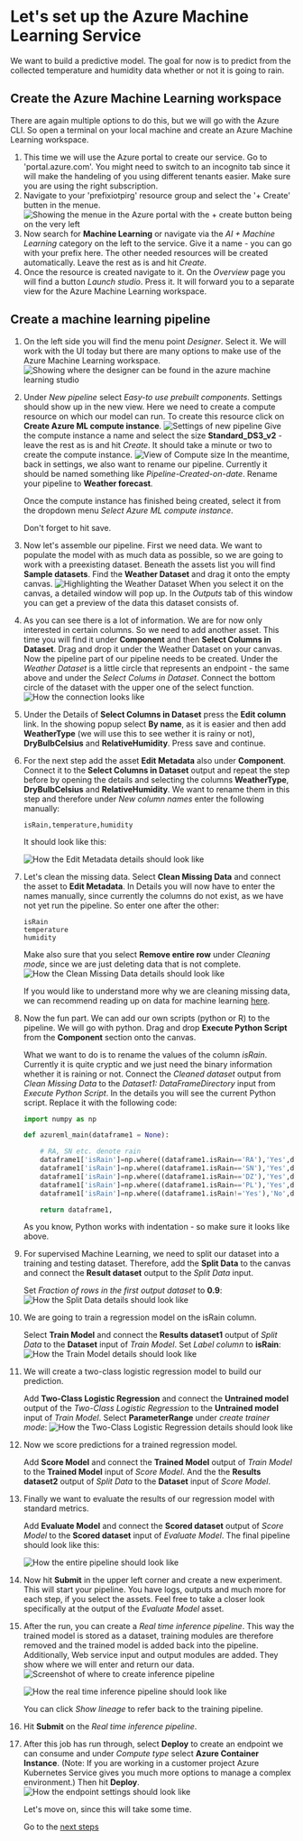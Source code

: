# Let's set up the Azure Machine Learning Service

We want to build a predictive model. The goal for now is to predict from the collected temperature and humidity data whether or not it is going to rain.

## Create the Azure Machine Learning workspace

There are again multiple options to do this, but we will go with the Azure CLI. So open a terminal on your local machine and create an Azure Machine Learning workspace.

1. This time we will use the Azure portal to create our service. Go to 'portal.azure.com'. You might need to switch to an incognito tab since it will make the handeling of you using different tenants easier. Make sure you are using the right subscription.
1. Navigate to your 'prefixiotpirg' resource group and select the '+ Create' butten in the menue.
   ![Showing the menue in the Azure portal with the + create button being on the very left](/images/02newresources.png)
1. Now search for **Machine Learning** or navigate via the _AI + Machine Learning_ category on the left to the service. Give it a name - you can go with your prefix here. The other needed resources will be created automatically. Leave the rest as is and hit _Create_.
1. Once the resource is created navigate to it. On the _Overview_ page you will find a button _Launch studio_. Press it. It will forward you to a separate view for the Azure Machine Learning workspace.

## Create a machine learning pipeline

1. On the left side you will find the menu point _Designer_. Select it. We will work with the UI today but there are many options to make use of the Azure Machine Learning workspace.
   ![Showing where the designer can be found in the azure machine learning studio](/images/02designer.png)
1. Under _New pipeline_ select _Easy-to use prebuilt components_.
   Settings should show up in the new view. Here we need to create a compute resource on which our model can run. To create this resource click on **Create Azure ML compute instance**.
   ![Settings of new pipeline](/images/02compute.png)
   Give the compute instance a name and select the size **Standard_DS3_v2** - leave the rest as is and hit _Create_. It should take a minute or two to create the compute instance.
   ![View of Compute size](/images/02compute2.png)
   In the meantime, back in settings, we also want to rename our pipeline. Currently it should be named something like _Pipeline-Created-on-date_. Rename your pipeline to **Weather forecast**.

   Once the compute instance has finished being created, select it from the dropdown menu _Select Azure ML compute instance_.

   Don't forget to hit save.

1. Now let's assemble our pipeline. First we need data. We want to populate the model with as much data as possible, so we are going to work with a preexisting dataset. Beneath the assets list you will find **Sample datasets**. Find the **Weather Dataset** and drag it onto the empty canvas.
   ![Highlighting the Weather Dataset](/images/02dataset.png)
   When you select it on the canvas, a detailed window will pop up. In the _Outputs_ tab of this window you can get a preview of the data this dataset consists of.
1. As you can see there is a lot of information. We are for now only interested in certain columns. So we need to add another asset. This time you will find it under **Component** and then **Select Columns in Dataset**. Drag and drop it under the Weather Dataset on your canvas. Now the pipeline part of our pipeline needs to be created. Under the _Weather Dataset_ is a little circle that represents an endpoint - the same above and under the _Select Colums in Dataset_. Connect the bottom circle of the dataset with the upper one of the select function.
   ![How the connection looks like](/images/02pipeline.png)
1. Under the Details of **Select Columns in Dataset** press the **Edit column** link. In the showing popup select **By name**, as it is easier and then add **WeatherType** (we will use this to see wether it is rainy or not), **DryBulbCelsius** and **RelativeHumidity**. Press save and continue.
1. For the next step add the asset **Edit Metadata** also under **Component**. Connect it to the **Select Columns in Dataset** output and repeat the step before by opening the details and selecting the columns **WeatherType**, **DryBulbCelsius** and **RelativeHumidity**. We want to rename them in this step and therefore under _New column names_ enter the following manually:

   ```shell
   isRain,temperature,humidity
   ```

   It should look like this:

   ![How the Edit Metadata details should look like](/images/02metadata.png)

1. Let's clean the missing data.
   Select **Clean Missing Data** and connect the asset to **Edit Metadata**. In Details you will now have to enter the names manually, since currently the columns do not exist, as we have not yet run the pipeline. So enter one after the other:

   ```shell
   isRain
   temperature
   humidity
   ```

   Make also sure that you select **Remove entire row** under _Cleaning mode_, since we are just deleting data that is not complete.
   ![How the Clean Missing Data details should look like](/images/02clean.png)

   If you would like to understand more why we are cleaning missing data, we can recommend reading up on data for machine learning [here](https://docs.microsoft.com/en-us/learn/modules/introduction-to-data-for-machine-learning/).

1. Now the fun part. We can add our own scripts (python or R) to the pipeline. We will go with python.
   Drag and drop **Execute Python Script** from the **Component** section onto the canvas.

   What we want to do is to rename the values of the column _isRain_. Currently it is quite cryptic and we just need the binary information whether it is raining or not. Connect the _Cleaned dataset_ output from _Clean Missing Data_ to the _Dataset1: DataFrameDirectory_ input from _Execute Python Script_. In the details you will see the current Python script. Replace it with the following code:

   ```python
   import numpy as np

   def azureml_main(dataframe1 = None):

       # RA, SN etc. denote rain
       dataframe1['isRain']=np.where((dataframe1.isRain=='RA'),'Yes',dataframe1.isRain)
       dataframe1['isRain']=np.where((dataframe1.isRain=='SN'),'Yes',dataframe1.isRain)
       dataframe1['isRain']=np.where((dataframe1.isRain=='DZ'),'Yes',dataframe1.isRain)
       dataframe1['isRain']=np.where((dataframe1.isRain=='PL'),'Yes',dataframe1.isRain)
       dataframe1['isRain']=np.where((dataframe1.isRain!='Yes'),'No',dataframe1.isRain)

       return dataframe1,
   ```

   As you know, Python works with indentation - so make sure it looks like above.

1. For supervised Machine Learning, we need to split our dataset into a training and testing dataset. Therefore, add the **Split Data** to the canvas and connect the **Result dataset** output to the _Split Data_ input.

   Set _Fraction of rows in the first output dataset_ to **0.9**:
   ![How the Split Data details should look like](/images/02split.png)

1. We are going to train a regression model on the isRain column.

   Select **Train Model** and connect the **Results dataset1** output of _Split Data_ to the **Dataset** input of _Train Model_.
   Set _Label column_ to **isRain**:
   ![How the Train Model details should look like](/images/02train.png)

1. We will create a two-class logistic regression model to build our prediction.

   Add **Two-Class Logistic Regression** and connect the **Untrained model** output of the _Two-Class Logistic Regression_ to the **Untrained model** input of _Train Model_.
   Select **ParameterRange** under _create trainer mode_:
   ![How the Two-Class Logistic Regression details should look like](/images/02regression.png)

1. Now we score predictions for a trained regression model.

   Add **Score Model** and connect the **Trained Model** output of _Train Model_ to the **Trained Model** input of _Score Model_. And the the **Results dataset2** output of _Split Data_ to the **Dataset** input of _Score Model_.

1. Finally we want to evaluate the results of our regression model with standard metrics.

   Add **Evaluate Model** and connect the **Scored dataset** output of _Score Model_ to the **Scored dataset** input of _Evaluate Model_.
   The final pipeline should look like this:

   ![How the entire pipeline should look like](/images/02all.png)

1. Now hit **Submit** in the upper left corner and create a new experiment. This will start your pipeline. You have logs, outputs and much more for each step, if you select the assets. Feel free to take a closer look specifically at the output of the _Evaluate Model_ asset.
1. After the run, you can create a _Real time inference pipeline_. This way the trained model is stored as a dataset, training modules are therefore removed and the trained model is added back into the pipeline. Additionally, Web service input and output modules are added. They show where we will enter and return our data.
   ![Screenshot of where to create inference pipeline](/images/02inferencepipeline.png)

   ![How the real time inference pipeline should look like](/images/02rtip.png)

   You can click _Show lineage_ to refer back to the training pipeline.

1. Hit **Submit** on the _Real time inference pipeline_.
1. After this job has run through, select **Deploy** to create an endpoint we can consume and under _Compute type_ select **Azure Container Instance**.
   (Note: If you are working in a customer project Azure Kubernetes Service gives you much more options to manage a complex environment.) Then hit **Deploy**.
   ![How the endpoint settings should look like](/images/02endpoint.png)

   Let's move on, since this will take some time.

   Go to the [next steps](./02_emu_iothub.md)

